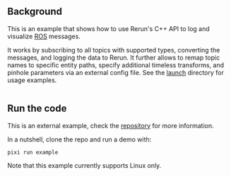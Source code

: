 <!--[metadata]
title = "ROS bridge"
source = "https://github.com/rerun-io/cpp-example-ros-bridge"
tags = ["2D", "3D", "Mesh", "Pinhole camera", "ROS", "Time series", "C++"]
thumbnail = "https://static.rerun.io/ros_bridge/121f72ebaea57a1b895196a5587fd1a428a9fd0e/480w.png"
thumbnail_dimensions = [480, 480]
-->

## Background

This is an example that shows how to use Rerun's C++ API to log and visualize [ROS](https://www.ros.org/) messages.

It works by subscribing to all topics with supported types, converting the messages, and logging the data to Rerun. It further allows to remap topic names to specific entity paths, specify additional timeless transforms, and pinhole parameters via an external config file. See the [launch](https://github.com/rerun-io/cpp-example-ros-bridge/tree/main/rerun_bridge/launch) directory for usage examples.


<picture>
  <img src="https://static.rerun.io/ros_bridge_screenshot/42bcbe797ff18079678b08a6ee0551fcdb7f054b/full.png" alt="">
  <source media="(max-width: 480px)" srcset="https://static.rerun.io/ros_bridge_screenshot/42bcbe797ff18079678b08a6ee0551fcdb7f054b/480w.png">
  <source media="(max-width: 768px)" srcset="https://static.rerun.io/ros_bridge_screenshot/42bcbe797ff18079678b08a6ee0551fcdb7f054b/768w.png">
  <source media="(max-width: 1024px)" srcset="https://static.rerun.io/ros_bridge_screenshot/42bcbe797ff18079678b08a6ee0551fcdb7f054b/1024w.png">
  <source media="(max-width: 1200px)" srcset="https://static.rerun.io/ros_bridge_screenshot/42bcbe797ff18079678b08a6ee0551fcdb7f054b/1200w.png">
</picture>

## Run the code

This is an external example, check the [repository](https://github.com/rerun-io/cpp-example-ros-bridge) for more information.

In a nutshell, clone the repo and run a demo with:

```
pixi run example
```

Note that this example currently supports Linux only.
